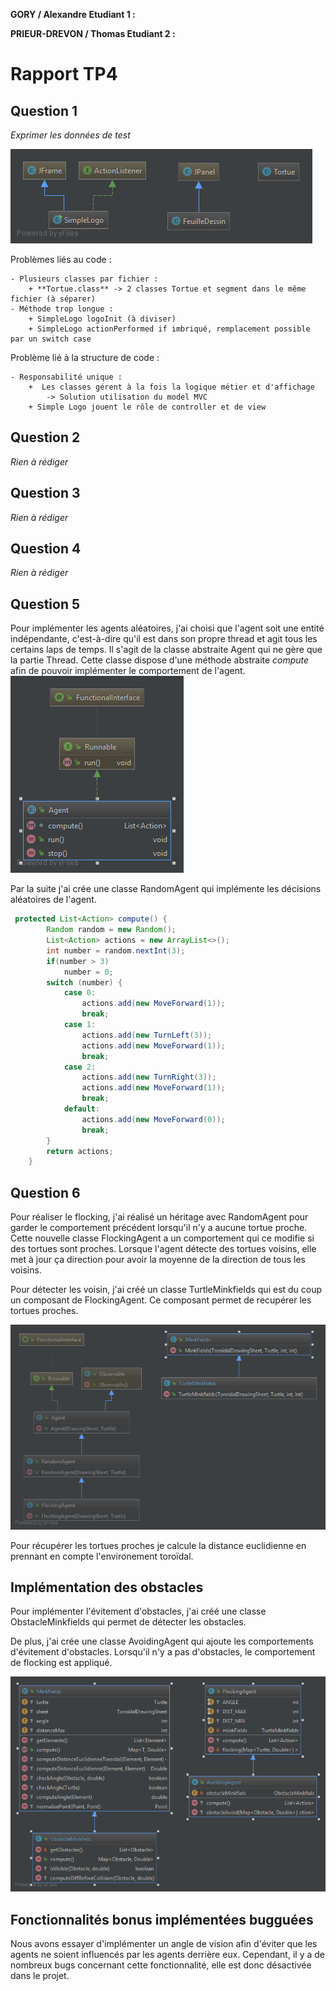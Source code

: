 **GORY / Alexandre Etudiant 1 :**

**PRIEUR-DREVON / Thomas Etudiant 2 :**

# Rapport TP4

## Question 1
*Exprimer les données de test*

![diagram](images/diagram1.png)

Problèmes liés au code :

    - Plusieurs classes par fichier : 
        + **Tortue.class** -> 2 classes Tortue et segment dans le même fichier (à séparer)
    - Méthode trop longue : 
        + SimpleLogo logoInit (à diviser)
        + SimpleLogo actionPerformed if imbriqué, remplacement possible par un switch case
    
Problème lié à la structure de code :

    - Responsabilité unique :
        +  Les classes gérent à la fois la logique métier et d'affichage
            -> Solution utilisation du model MVC
        + Simple Logo jouent le rôle de controller et de view
   
   
     

## Question 2
*Rien à rédiger*

## Question 3
*Rien à rédiger*

## Question 4
*Rien à rédiger*


## Question 5
Pour implémenter les agents aléatoires, j'ai choisi que l'agent soit une entité indépendante, c'est-à-dire qu'il est
dans son propre thread et agit tous les certains laps de temps. Il s'agit de la classe abstraite Agent qui ne gère que
la partie Thread. Cette classe dispose d'une méthode abstraite *compute* afin de pouvoir implémenter le comportement de l'agent.
![diagram](images/agent.png)

Par la suite j'ai crée une classe RandomAgent qui implémente les décisions aléatoires de l'agent.
```java 
 protected List<Action> compute() {
        Random random = new Random();
        List<Action> actions = new ArrayList<>();
        int number = random.nextInt(3);
        if(number > 3)
            number = 0;
        switch (number) {
            case 0:
                actions.add(new MoveForward(1));
                break;
            case 1:
                actions.add(new TurnLeft(3));
                actions.add(new MoveForward(1));
                break;
            case 2:
                actions.add(new TurnRight(3));
                actions.add(new MoveForward(1));
                break;
            default:
                actions.add(new MoveForward(0));
                break;
        }
        return actions;
    }
```

## Question 6


Pour réaliser le flocking, j'ai réalisé un héritage avec  RandomAgent pour garder le comportement précédent lorsqu'il
n'y a aucune tortue proche. Cette nouvelle classe FlockingAgent a un comportement qui ce modifie si des tortues sont
proches. Lorsque l'agent détecte des tortues voisins, elle met à jour ça direction pour avoir la moyenne de la direction
de tous les voisins.

Pour détecter les voisin, j'ai créé un classe TurtleMinkfields qui est du coup un composant de FlockingAgent. Ce
composant permet de recupérer les tortues proches. 

![diagram](images/diagramFlock.png)


Pour récupérer les tortues proches je calcule la distance euclidienne en prennant en compte l'environement toroïdal. 


## Implémentation des obstacles

Pour implémenter l'évitement d'obstacles, j'ai créé une classe ObstacleMinkfields qui permet de détecter les obstacles.

De plus, j'ai crée une classe AvoidingAgent qui ajoute les comportements d'évitement d'obstacles. Lorsqu'il n'y a pas
d'obstacles, le comportement de flocking est appliqué.
 
 ![diagram](images/avoidingAgent.png)

 ## Fonctionnalités bonus implémentées bugguées
 
 Nous avons essayer d'implémenter un angle de vision afin d'éviter que les agents ne soient influencés par les agents
 derrière eux. Cependant, il y a de nombreux bugs concernant cette fonctionnalité, elle est donc désactivée dans le projet.
 




